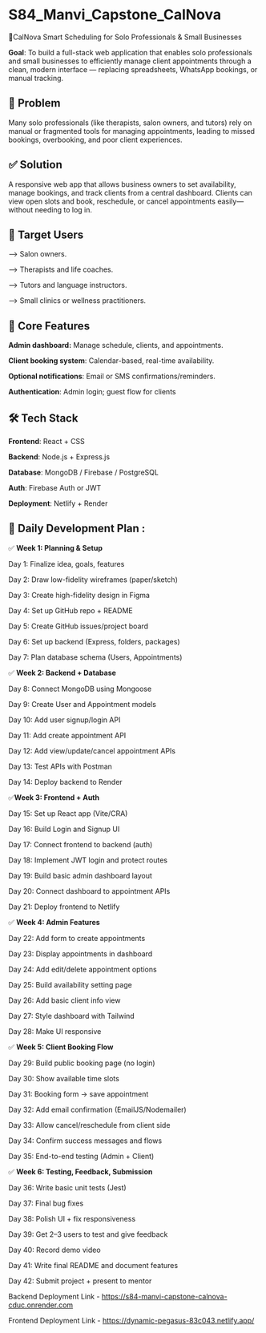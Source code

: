 # S84_Manvi_Capstone_CalNova
            
🌟CalNova Smart Scheduling for Solo Professionals & Small Businesses

**Goal**: To build a full-stack web application that enables solo professionals and small businesses to efficiently manage client appointments through a clean, modern interface — replacing spreadsheets, WhatsApp bookings, or manual tracking.

## 🔎 Problem

Many solo professionals (like therapists, salon owners, and tutors) rely on manual or fragmented tools for managing appointments, leading to missed bookings, overbooking, and poor client experiences.

## ✅ Solution

A responsive web app that allows business owners to set availability, manage bookings, and track clients from a central dashboard. Clients can view open slots and book, reschedule, or cancel appointments easily—without needing to log in.

## 👥 Target Users

--> Salon owners.


--> Therapists and life coaches.

--> Tutors and language instructors.

--> Small clinics or wellness practitioners.

## 🔑 Core Features

**Admin dashboard:** Manage schedule, clients, and appointments.

**Client booking system**: Calendar-based, real-time availability.

**Optional notifications**: Email or SMS confirmations/reminders.

**Authentication**: Admin login; guest flow for clients

## 🛠 Tech Stack

**Frontend**: React + CSS

**Backend**: Node.js + Express.js

**Database**: MongoDB / Firebase / PostgreSQL

**Auth**: Firebase Auth or JWT

**Deployment**: Netlify + Render

## 📆 Daily Development Plan : 

✅ **Week 1: Planning & Setup**

Day 1: Finalize idea, goals, features

Day 2: Draw low-fidelity wireframes (paper/sketch)

Day 3: Create high-fidelity design in Figma

Day 4: Set up GitHub repo + README

Day 5: Create GitHub issues/project board

Day 6: Set up backend (Express, folders, packages)

Day 7: Plan database schema (Users, Appointments)


✅ **Week 2: Backend + Database**

Day 8: Connect MongoDB using Mongoose

Day 9: Create User and Appointment models

Day 10: Add user signup/login API

Day 11: Add create appointment API

Day 12: Add view/update/cancel appointment APIs

Day 13: Test APIs with Postman

Day 14: Deploy backend to Render


✅**Week 3: Frontend + Auth**

Day 15: Set up React app (Vite/CRA)

Day 16: Build Login and Signup UI

Day 17: Connect frontend to backend (auth)

Day 18: Implement JWT login and protect routes

Day 19: Build basic admin dashboard layout

Day 20: Connect dashboard to appointment APIs

Day 21: Deploy frontend to Netlify

✅ **Week 4: Admin Features**

Day 22: Add form to create appointments

Day 23: Display appointments in dashboard

Day 24: Add edit/delete appointment options

Day 25: Build availability setting page

Day 26: Add basic client info view

Day 27: Style dashboard with Tailwind

Day 28: Make UI responsive


✅ **Week 5: Client Booking Flow**

Day 29: Build public booking page (no login)

Day 30: Show available time slots

Day 31: Booking form → save appointment

Day 32: Add email confirmation (EmailJS/Nodemailer)

Day 33: Allow cancel/reschedule from client side

Day 34: Confirm success messages and flows

Day 35: End-to-end testing (Admin + Client)


✅ **Week 6: Testing, Feedback, Submission**

Day 36: Write basic unit tests (Jest)

Day 37: Final bug fixes

Day 38: Polish UI + fix responsiveness

Day 39: Get 2–3 users to test and give feedback

Day 40: Record demo video

Day 41: Write final README and document features

Day 42: Submit project + present to mentor

Backend Deployment Link - https://s84-manvi-capstone-calnova-cduc.onrender.com

Frontend Deployment Link - https://dynamic-pegasus-83c043.netlify.app/